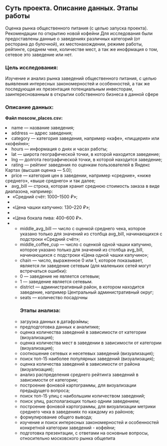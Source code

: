 ## **Суть проекта. Описание данных. Этапы работы**

Оценка рынка общественного питания (с целью запуска проекта). Рекомендации по открытию новой кофейни
Для исследования были предоставлены данные о заведениях различных категорий (от ресторана до булочной), их местонахождении, режиме работы, рейтинге, среднем чеке, количестве мест, а так же инофрмация о том, сетевое это заведение или нет.

### **Цель исследования:**
Изучение и анализ рынка заведений общественного питания, с целью выявления интересных закономерностей и особенностей, а так же последующая их презентация потенциальным инвесторам, заинтереснованным в открытии собственного бизнеса в данной сфере

### **Описание данных:**
**Файл moscow_places.csv:**

<li>
name — название заведения;
<li>
address — адрес заведения;
<li>
category — категория заведения, например «кафе», «пиццерия» или «кофейня»;
<li>
hours — информация о днях и часах работы;
<li>
lat — широта географической точки, в которой находится заведение;
<li>
lng — долгота географической точки, в которой находится заведение;
<li>
rating — рейтинг заведения по оценкам пользователей в Яндекс Картах (высшая оценка — 5.0);
<li>
price — категория цен в заведении, например «средние», «ниже среднего», «выше среднего» и так далее;
<li>
avg_bill — строка, которая хранит среднюю стоимость заказа в виде диапазона, например:
<ul>
    <li>«Средний счёт: 1000–1500 ₽»;<li>
    <li>«Цена чашки капучино: 130–220 ₽»;<li>
    <li>«Цена бокала пива: 400–600 ₽».<li>
<ul>
<li>
middle_avg_bill — число с оценкой среднего чека, которое указано только для значений из столбца avg_bill, начинающихся с подстроки «Средний счёт»;
<li>
middle_coffee_cup — число с оценкой одной чашки капучино, которое указано только для значений из столбца avg_bill, начинающихся с подстроки «Цена одной чашки капучино»;
<li>
chain — число, выраженное 0 или 1, которое показывает, является ли заведение сетевым (для маленьких сетей могут встречаться ошибки):
    <li>
    0 — заведение не является сетевым;
    <li>
    1 — заведение является сетевым.
<li>
district — административный район, в котором находится заведение, например Центральный административный округ;
<li>
seats — количество посадочны

### **Этапы анализа:**

<li>
загрузка данных в датафрэймы;
<li>
предподготовка данных к аналитике;
<li>
оценка количества заведений в зависимости от категории (визуализация);
<li>
оценка количества мест в заведении в зависимости от категории (визуализация);
<li>
соотношение сетевых и несетевых заведений (визуализация);
<li>
поиск топ-15 наиболее популярных заведений (визуализация);
<li>
оценка количества заведений в зависимости от района (визуализация);
<li>
анализ распределения среднего рейтинга заведений в зависимости от категории;
<li>
построение фоновой картограммы, для визуализации предыдущего вопроса;
<li>
поиск топ-15 улиц с наибольшим количеством заведений;
<li>
поиск улиц, располагающих только одним заведением;
<li>
построение фоновой картограммы, для визуализации метрики среднего чека в заведениях по каждому из районов;
<li>
формулирование общего вывода;
<li>
изучение и поиск интересных закономерностей и особенностей конкретной категории заведений - кофейни;
<li>
подготовка презентации, с ответами на основные вопросы, относительно московского рынка общепита

